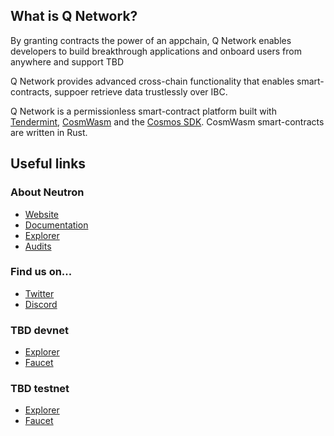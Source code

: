 ## What is Q Network?
By granting contracts the power of an appchain, Q Network enables developers to build breakthrough applications and onboard users from anywhere and support TBD

Q Network provides advanced cross-chain functionality that enables smart-contracts, suppoer retrieve data trustlessly over IBC. 

Q Network is a permissionless smart-contract platform built with [Tendermint](https://docs.tendermint.com/), [CosmWasm](https://book.cosmwasm.com/) and the [Cosmos SDK](https://docs.cosmos.network/). CosmWasm smart-contracts are written in Rust. 

## Useful links

### About Neutron

- [Website](https://qlabs-xyz.github.io/)
- [Documentation](TBD)
- [Explorer](TBD)
- [Audits](TBD)

### Find us on...

- [Twitter](https://twitter.com/QlabsXyz)
- [Discord](https://discord.gg/4K9gxnV4)

### TBD devnet 

- [Explorer](TBD)
- [Faucet](TBD)

### TBD testnet 

- [Explorer](TBD)
- [Faucet](TBD)
